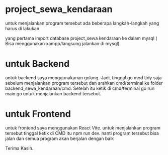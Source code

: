 # project_sewa_kendaraan

untuk menjalankan program tersebut ada beberapa langkah-langkah yang harus di lakukan

yang pertama import database project_sewa kendaraan ke dalam mysql ( Bisa menggunakan xampp/langsung jalankan di mysql)

# untuk Backend
untuk backend saya menggunakanan golang. Jadi, tinggal go mod tidy saja sebelum menjalankan program tersebut dan arahkan cmd/terminal ke folder backend_sewa_kendaraan/cmd.
Setelah itu ketik di cmd/terminal go run main.go untuk menjalankan backend tersebut.

# untuk Frontend
untuk frontend saya menggunakan React Vite. untuk menjalankan program tersebut tinggal ketik di CMD itu npm run dev. 
nanti program tersebut bisa jalan dan semua program akan berjalan dengan baik


Terima Kasih.

